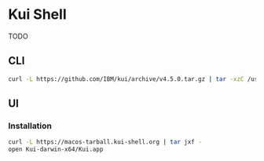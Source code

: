 # Kui Shell

TODO

## CLI

```sh
curl -L https://github.com/IBM/kui/archive/v4.5.0.tar.gz | tar -xzC /usr/local
```

## UI

### Installation

```sh
curl -L https://macos-tarball.kui-shell.org | tar jxf -
open Kui-darwin-x64/Kui.app
```
